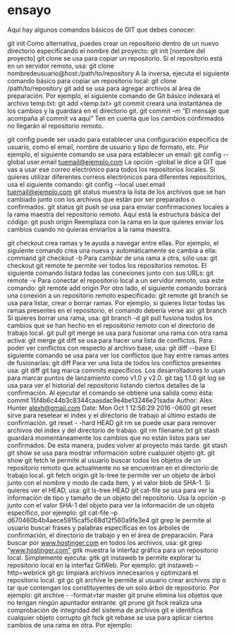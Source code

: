 # ensayo

Aquí hay algunos comandos básicos de GIT que debes conocer:


git init
Como alternativa, puedes crear un repositorio dentro de un nuevo directorio especificando el nombre del proyecto:
git init [nombre del proyecto]
git clone se usa para copiar un repositorio. Si el repositorio está en un servidor remoto, usa:
git clone nombredeusuario@host:/path/to/repository
A la inversa, ejecuta el siguiente comando básico para copiar un repositorio local:
git clone /path/to/repository
git add se usa para agregar archivos al área de preparación. Por ejemplo, el siguiente comando de Git básico indexará el archivo temp.txt:
git add <temp.txt>
git commit creará una instantánea de los cambios y la guardará en el directorio git.
git commit –m “El mensaje que acompaña al commit va aquí”
Ten en cuenta que los cambios confirmados no llegarán al repositorio remoto.

git config puede ser usado para establecer una configuración específica de usuario, como el email, nombre de usuario y tipo de formato, etc. Por ejemplo, el siguiente comando se usa para establecer un email:
git config --global user.email tuemail@ejemplo.com
La opción -global le dice a GIT que vas a usar ese correo electrónico para todos los repositorios locales. Si quieres utilizar diferentes correos electrónicos para diferentes repositorios, usa el siguiente comando:
git config --local user.email tuemail@ejemplo.com
git status muestra la lista de los archivos que se han cambiado junto con los archivos que están por ser preparados o confirmados.
git status
git push se usa para enviar confirmaciones locales a la rama maestra del repositorio remoto. Aquí está la estructura básica del código:
git push  origin <master>
Reemplaza <master> con la rama en la que quieres enviar los cambios cuando no quieras enviarlos a la rama maestra.

git checkout crea ramas y te ayuda a navegar entre ellas. Por ejemplo, el siguiente comando crea una nueva y automáticamente se cambia a ella:
command git checkout -b <branch-name>
Para cambiar de una rama a otra, sólo usa:
git checkout <branch-name>
git remote te permite ver todos los repositorios remotos. El siguiente comando listará todas las conexiones junto con sus URLs:
git remote -v
Para conectar el repositorio local a un servidor remoto, usa este comando:
git remote add origin <host-or-remoteURL>
Por otro lado, el siguiente comando borrará una conexión a un repositorio remoto especificado:
git remote <nombre-del-repositorio>
git branch se usa para listar, crear o borrar ramas. Por ejemplo, si quieres listar todas las ramas presentes en el repositorio, el comando debería verse así:
git branch
Si quieres borrar una rama, usa:
 git branch -d <branch-name>
git pull fusiona todos los cambios que se han hecho en el repositorio remoto con el directorio de trabajo local.
git pull
git merge se usa para fusionar una rama con otra rama activa:
git merge <branch-name>
git diff se usa para hacer una lista de conflictos. Para poder ver conflictos con respecto al archivo base, usa:
git diff --base <file-name>
El siguiente comando se usa para ver los conflictos que hay entre ramas antes de fusionarlas:
git diff <source-branch> <target-branch>
Para ver una lista de todos los conflictos presentes usa:
git diff
git tag marca commits específicos. Los desarrolladores lo usan para marcar puntos de lanzamiento como v1.0 y v2.0.
git tag 1.1.0 <instert-commitID-here>
git log se usa para ver el historial del repositorio listando ciertos detalles de la confirmación. Al ejecutar el comando se obtiene una salida como ésta:
commit 15f4b6c44b3c8344caasdac9e4be13246e21sadw
Author: Alex Hunter <alexh@gmail.com>
Date:   Mon Oct 1 12:56:29 2016 -0600
git reset sirve para resetear el index y el directorio de trabajo al último estado de confirmación.
git reset - -hard HEAD
git rm se puede usar para remover archivos del index y del directorio de trabajo.
git rm filename.txt
git stash guardará momentáneamente los cambios que no están listos para ser confirmados. De esta manera, pudes volver al proyecto más tarde.
git stash
git show se usa para mostrar información sobre cualquier objeto git.
git show
git fetch le permite al usuario buscar todos los objetos de un repositorio remoto que actualmente no se encuentran en el directorio de trabajo local.
git fetch origin
git ls-tree te permite ver un objeto de árbol junto con el nombre y modo de cada ítem, y el valor blob de SHA-1. Si quieres ver el HEAD, usa:
git ls-tree HEAD
git cat-file se usa para ver la información de tipo y tamaño de un objeto del repositorio. Usa la opción -p junto con el valor SHA-1 del objeto para ver la información de un objeto específico, por ejemplo:
git cat-file –p d670460b4b4aece5915caf5c68d12f560a9fe3e4
git grep le permite al usuario buscar frases y palabras específicas en los árboles de confirmación, el directorio de trabajo y en el área de preparación. Para buscar por www.hostinger.com en todos los archivos, usa:
git grep “www.hostinger.com”
gitk muestra la interfaz gráfica para un repositorio local. Simplemente ejecuta:
gitk
git instaweb te permite explorar tu repositorio local en la interfaz GitWeb. Por ejemplo:
git instaweb –http=webrick
git gc limpiará archivos innecesarios y optimizará el repositorio local.
git gc
git archive le permite al usuario crear archivos zip o tar que contengan los constituyentes de un solo árbol de repositorio. Por ejemplo:
git archive - -format=tar master
git prune elimina los objetos que no tengan ningún apuntador entrante.
git prune
git fsck realiza una comprobación de integridad del sistema de archivos git e identifica cualquier objeto corrupto
git fsck
git rebase se usa para aplicar ciertos cambios de una rama en otra. Por ejemplo: